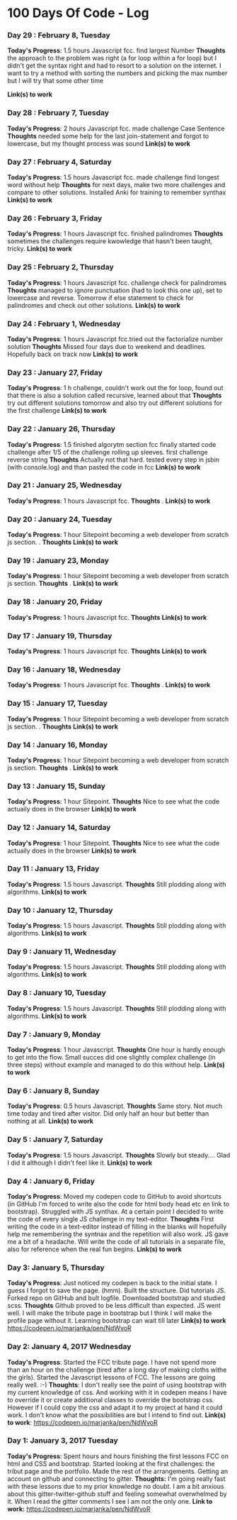 # 100 Days Of Code - Log

### Day 29 : February 8, Tuesday

**Today's Progress**: 1.5 hours Javascript fcc. find largest Number 
**Thoughts** the approach to the problem was right (a for loop within a for loop) but I didn't get the syntax right and had to resort to a solution on the internet. I want to try a method with sorting the numbers and picking the max number but I will try that some other time

**Link(s) to work** 

### Day 28 : February 7, Tuesday

**Today's Progress**: 2 hours Javascript fcc. made challenge Case Sentence 
**Thoughts** needed some help for the last join-statement and forgot to lowercase, but my thought process was sound 
**Link(s) to work** 

### Day 27 : February 4, Saturday

**Today's Progress**: 1.5 hours Javascript fcc. made challenge find longest word without help
**Thoughts** for next days, make two more challenges and compare to other solutions. Installed Anki for training to remember synthax 
**Link(s) to work** 

### Day 26 : February 3, Friday

**Today's Progress**: 1 hours Javascript fcc. finished palindromes
**Thoughts** sometimes the challenges require kwowledge that hasn't been taught, tricky. 
**Link(s) to work** 

### Day 25 : February 2, Thursday

**Today's Progress**: 1 hours Javascript fcc. challenge check for palindromes
**Thoughts** managed to ignore punctuation (had to look this one up), set to lowercase and reverse. Tomorrow if else statement to check for palindromes and check out other solutions. 
**Link(s) to work** 

### Day 24 : February 1, Wednesday

**Today's Progress**: 1 hours Javascript fcc.tried out the factorialize number solution
**Thoughts** Missed four days due to weekend and deadlines. Hopefully back on track now
**Link(s) to work** 

### Day 23 : January 27, Friday

**Today's Progress**: 1 h challenge, couldn't work out the for loop, found out that there is also a solution called recursive, learned about that
**Thoughts** try out different solutions tomorrow and also try out different solutions for the first challenge
**Link(s) to work** 

### Day 22 : January 26, Thursday

**Today's Progress**: 1.5 finished algorytm section fcc finally started code challenge after 1/5 of the challenge rolling up sleeves. first challenge reverse string
**Thoughts** Actually not that hard. tested every step in jsbin (with console.log) and than pasted the code in fcc
**Link(s) to work** 

### Day 21 : January 25, Wednesday

**Today's Progress**: 1 hours Javascript fcc. 
**Thoughts** .
**Link(s) to work** 

### Day 20 : January 24, Tuesday

**Today's Progress**: 1 hour Sitepoint becoming a web developer from scratch js section. . 
**Thoughts** 
**Link(s) to work** 

### Day 19 : January 23, Monday

**Today's Progress**: 1 hour Sitepoint becoming a web developer from scratch js section. 
**Thoughts** .
**Link(s) to work** 

### Day 18 : January 20, Friday

**Today's Progress**: 1 hours Javascript fcc. 
**Thoughts** 
**Link(s) to work** 

### Day 17 : January 19, Thursday

**Today's Progress**: 1 hours Javascript fcc. 
**Thoughts** 
**Link(s) to work** 

### Day 16 : January 18, Wednesday

**Today's Progress**: 1 hours Javascript fcc. 
**Thoughts** .
**Link(s) to work** 

### Day 15 : January 17, Tuesday

**Today's Progress**: 1 hour Sitepoint becoming a web developer from scratch js section. . 
**Thoughts** 
**Link(s) to work** 

### Day 14 : January 16, Monday

**Today's Progress**: 1 hour Sitepoint becoming a web developer from scratch js section. 
**Thoughts** .
**Link(s) to work** 


### Day 13 : January 15, Sunday

**Today's Progress**: 1 hour Sitepoint. 
**Thoughts** Nice to see what the code actuaily does in the browser
**Link(s) to work** 

### Day 12 : January 14, Saturday

**Today's Progress**: 1 hour Sitepoint. 
**Thoughts** Nice to see what the code actuaily does in the browser
**Link(s) to work** 

### Day 11 : January 13, Friday

**Today's Progress**: 1.5 hours Javascript. 
**Thoughts** Still plodding along with algorithms.
**Link(s) to work** 

### Day 10 : January 12, Thursday

**Today's Progress**: 1.5 hours Javascript. 
**Thoughts** Still plodding along with algorithms.
**Link(s) to work** 

### Day 9 : January 11, Wednesday

**Today's Progress**: 1.5 hours Javascript. 
**Thoughts** Still plodding along with algorithms.
**Link(s) to work** 

### Day 8 : January 10, Tuesday

**Today's Progress**: 1.5 hours Javascript. 
**Thoughts** Still plodding along with algorithms.
**Link(s) to work** 

### Day 7 : January 9, Monday

**Today's Progress**: 1 hour Javascript. 
**Thoughts** One hour is hardly enough to get into the flow. Small succes did one slightly complex challenge (in three steps)  without example and managed to do this without help.
**Link(s) to work** 

### Day 6 : January 8, Sunday

**Today's Progress**: 0.5 hours Javascript. 
**Thoughts** Same story. Not much time today and tired after visitor. Did only half an hour but better than nothing at all.
**Link(s) to work** 

### Day 5 : January 7, Saturday

**Today's Progress**: 1.5 hours Javascript. 
**Thoughts** Slowly but steady.... Glad I did it although I didn't feel like it.
**Link(s) to work** 


### Day 4 : January 6, Friday

**Today's Progress**: Moved my codepen code to GitHub to avoid shortcuts (in GitHub I'm forced to write also the code for html body head etc en link to bootstrap). Struggled with JS synthax. At a certain point I decided to write the code of every single JS challenge in my text-editor. 
**Thoughts** First writing the code in a text-editor instead of filling in the blanks will hopefully help me remembering the syntnax and the repetition will also work. JS gave me a bit of a headache. Will write the code of all tutorials in a separate file, also for reference when the real fun begins.
**Link(s) to work** 

### Day 3: January 5, Thursday

**Today's Progress**: Just noticed my codepen is back to the initial state. I guess I forgot to save the page. (hmm). Built the structure. Did tutorials JS. Forked repo on GitHub and bult logfile. Downloaded bootstrap and studied scss.
**Thoughts** Github proved to be less difficult than expected. JS went well. I will make the tribute page in bootstrap but I think I will make the profile page without it. Learning bootstrap can wait till later
**Link(s) to work** https://codepen.io/marjanka/pen/NdWvoR


### Day 2: January 4, 2017 Wednesday

**Today's Progress**: Started the FCC tribute page. I have not spend more than an hour on the challenge (tired after a long day of making cloths withe the girls). Started the Javascript lessons of FCC. The lessons are going really well. :-)
**Thoughts**: I don't really see the point of using bootstrap with my current knowledge of css. And working with it in codepen means I have to override it or create additional classes to override the bootstrap css. However if I could copy the css and adapt it to my project at hand it could work. I don't know what the possibilities are but I intend to find out. 
**Link(s) to work**: https://codepen.io/marjanka/pen/NdWvoR


### Day 1: January 3, 2017 Tuesday

**Today's Progress**: Spent hours and hours finishing the first lessons FCC on html and CSS and bootstrap.  Started looking at the first challenges: the tribut page and the portfolio. Made the rest of the arrangements. Getting an account on github and connecting to gitter.
**Thoughts:** I'm going really fast with these lessons due to my prior knowledge no doubt. I am a bit anxious about this gitter-twitter-github stuff and feeling somewhat overwhelmed by it. When I read the gitter comments I see I am not the only one.
**Link to work:** https://codepen.io/marjanka/pen/NdWvoR




